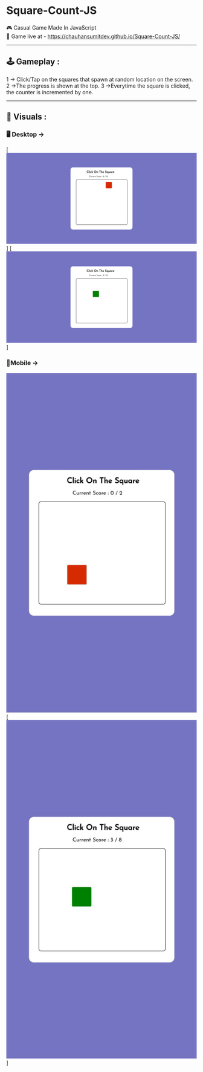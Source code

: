 # Square-Count-JS
🎮 Casual Game Made In JavaScript<br>
🔴 Game live at - https://chauhansumitdev.github.io/Square-Count-JS/
***
## 🕹️ Gameplay :
1 -> Click/Tap on the squares that spawn at random location on the screen.
2 ->The progress is shown at the top.
3 ->Everytime the square is clicked, the counter is incremented by one.
***
## 🎥 Visuals : 

### 🖥️ Desktop ->
[![Desktop Gameplay 1](/assets/desktop1.png)]
[![Desktop Gameplay 2](/assets/desktop2.png)] 

### 📱Mobile ->
![Mobile Gameplay 1](/assets/mobile1.jpeg)
[![Mobile Gameplay 2](/assets/mobile2.jpeg)]

